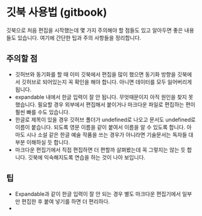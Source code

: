 # 깃북 사용법 (gitbook)

깃북으로 처음 편집을 시작했는데 몇 가지 주의해야 할 점들도 있고 알아두면 좋은 내용들도 있습니다. 여기에 간단한 팁과 주의 사항들을 정리합니다.&#x20;



## 주의할 점

* 깃허브와 동기화를 할 때 이미 깃북에서 편집을 많이 했으면 동기화 방향을 깃북에서 깃허브로 되어있는지 꼭 확인을 해야 합니다. 아니면 데이터를 모두 잃어버리게 됩니다.&#x20;
* expandable 내에서 한글 입력이 잘 안 됩니다. 무엇때문이지 아직 원인을 찾지 못했습니다. 필요할 경우 외부에서 편집해서 붙이거나 마크다운 파일로 편집하는 편이 훨씬 빠를 수도 있습니다.&#x20;
* 한글로 제목이 있을 경우 깃허브 폴더가 undefined로 나오고 문서도 undefined로 이름이 붙습니다. 되도록 영문 이름을 같이 붙여서 이름을 알 수 있도록 합니다. 아마도 시나 소설 같은 한글 예술 작품을 쓰는 경우가 아니라면 기술문서는 독자들   대부분 이해하실 듯 합니다.&#x20;
* 마크다운 편집기에서 직접 편집하면 더 편할까 살펴봤는데 꼭 그렇지는 않는 듯 합니다. 깃북에 익숙해지도록 연습을 하는 것이 나아 보입니다.&#x20;

## 팁

* Expandable과 같이 한글 입력이 잘 안 되는 경우 별도 마크다운 편집기에서 일부만 편집한 후 붙여 넣기를 하면 더 편리하다.&#x20;
*
